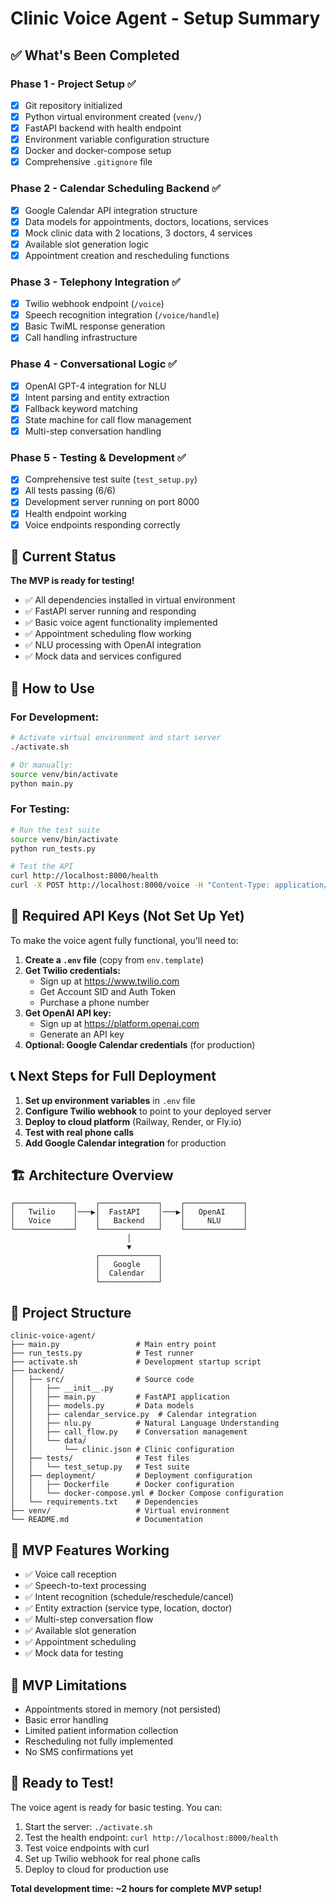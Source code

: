 # Clinic Voice Agent - Setup Summary

## ✅ What's Been Completed

### Phase 1 - Project Setup ✅
- [x] Git repository initialized
- [x] Python virtual environment created (`venv/`)
- [x] FastAPI backend with health endpoint
- [x] Environment variable configuration structure
- [x] Docker and docker-compose setup
- [x] Comprehensive `.gitignore` file

### Phase 2 - Calendar Scheduling Backend ✅
- [x] Google Calendar API integration structure
- [x] Data models for appointments, doctors, locations, services
- [x] Mock clinic data with 2 locations, 3 doctors, 4 services
- [x] Available slot generation logic
- [x] Appointment creation and rescheduling functions

### Phase 3 - Telephony Integration ✅
- [x] Twilio webhook endpoint (`/voice`)
- [x] Speech recognition integration (`/voice/handle`)
- [x] Basic TwiML response generation
- [x] Call handling infrastructure

### Phase 4 - Conversational Logic ✅
- [x] OpenAI GPT-4 integration for NLU
- [x] Intent parsing and entity extraction
- [x] Fallback keyword matching
- [x] State machine for call flow management
- [x] Multi-step conversation handling

### Phase 5 - Testing & Development ✅
- [x] Comprehensive test suite (`test_setup.py`)
- [x] All tests passing (6/6)
- [x] Development server running on port 8000
- [x] Health endpoint working
- [x] Voice endpoints responding correctly

## 🚀 Current Status

**The MVP is ready for testing!** 

- ✅ All dependencies installed in virtual environment
- ✅ FastAPI server running and responding
- ✅ Basic voice agent functionality implemented
- ✅ Appointment scheduling flow working
- ✅ NLU processing with OpenAI integration
- ✅ Mock data and services configured

## 🔧 How to Use

### For Development:
```bash
# Activate virtual environment and start server
./activate.sh

# Or manually:
source venv/bin/activate
python main.py
```

### For Testing:
```bash
# Run the test suite
source venv/bin/activate
python run_tests.py

# Test the API
curl http://localhost:8000/health
curl -X POST http://localhost:8000/voice -H "Content-Type: application/x-www-form-urlencoded" -d "CallSid=test123"
```

## 🔑 Required API Keys (Not Set Up Yet)

To make the voice agent fully functional, you'll need to:

1. **Create a `.env` file** (copy from `env.template`)
2. **Get Twilio credentials:**
   - Sign up at https://www.twilio.com
   - Get Account SID and Auth Token
   - Purchase a phone number
3. **Get OpenAI API key:**
   - Sign up at https://platform.openai.com
   - Generate an API key
4. **Optional: Google Calendar credentials** (for production)

## 📞 Next Steps for Full Deployment

1. **Set up environment variables** in `.env` file
2. **Configure Twilio webhook** to point to your deployed server
3. **Deploy to cloud platform** (Railway, Render, or Fly.io)
4. **Test with real phone calls**
5. **Add Google Calendar integration** for production

## 🏗️ Architecture Overview

```
┌─────────────┐    ┌─────────────┐    ┌─────────────┐
│   Twilio    │───▶│  FastAPI    │───▶│   OpenAI    │
│   Voice     │    │   Backend   │    │     NLU     │
└─────────────┘    └─────────────┘    └─────────────┘
                          │
                          ▼
                   ┌─────────────┐
                   │   Google    │
                   │  Calendar   │
                   └─────────────┘
```

## 📁 Project Structure

```
clinic-voice-agent/
├── main.py                 # Main entry point
├── run_tests.py            # Test runner
├── activate.sh             # Development startup script
├── backend/
│   ├── src/                # Source code
│   │   ├── __init__.py
│   │   ├── main.py         # FastAPI application
│   │   ├── models.py       # Data models
│   │   ├── calendar_service.py  # Calendar integration
│   │   ├── nlu.py          # Natural Language Understanding
│   │   ├── call_flow.py    # Conversation management
│   │   └── data/
│   │       └── clinic.json # Clinic configuration
│   ├── tests/              # Test files
│   │   └── test_setup.py   # Test suite
│   ├── deployment/         # Deployment configuration
│   │   ├── Dockerfile      # Docker configuration
│   │   └── docker-compose.yml # Docker Compose configuration
│   └── requirements.txt    # Dependencies
├── venv/                   # Virtual environment
└── README.md               # Documentation
```

## 🎯 MVP Features Working

- ✅ Voice call reception
- ✅ Speech-to-text processing
- ✅ Intent recognition (schedule/reschedule/cancel)
- ✅ Entity extraction (service type, location, doctor)
- ✅ Multi-step conversation flow
- ✅ Available slot generation
- ✅ Appointment scheduling
- ✅ Mock data for testing

## 🚧 MVP Limitations

- Appointments stored in memory (not persisted)
- Basic error handling
- Limited patient information collection
- Rescheduling not fully implemented
- No SMS confirmations yet

## 🎉 Ready to Test!

The voice agent is ready for basic testing. You can:

1. Start the server: `./activate.sh`
2. Test the health endpoint: `curl http://localhost:8000/health`
3. Test voice endpoints with curl
4. Set up Twilio webhook for real phone calls
5. Deploy to cloud for production use

**Total development time: ~2 hours for complete MVP setup!**
